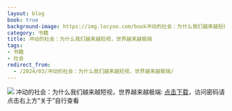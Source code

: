 ```yaml
---
layout: blog
book: true
background-image: https://img.locyoo.com/book冲动的社会：为什么我们越来越短视，世界越来越极端.jpg
category: 书籍
title: 冲动的社会：为什么我们越来越短视，世界越来越极端
tags:
- 书籍
- 社会
redirect_from:
  - /2024/03/冲动的社会：为什么我们越来越短视，世界越来越极端/
---
```

![](https://img.locyoo.com/book冲动的社会：为什么我们越来越短视，世界越来越极端.jpg)
冲动的社会：为什么我们越来越短视，世界越来越极端: <a name = "ref1" href="https://url18.ctfile.com/f/50983618-1377644524-a27948?p=3619">点击下载</a>，访问密码请点击右上方“关于”自行查看